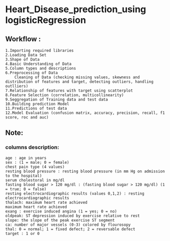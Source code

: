 # Heart_Disease_prediction_using logisticRegression
## Workflow :
    1.Importing required libraries
    2.Loading Data Set
    3.Shape of Data
    4.Basic Understanding of Data
    5.Column types and descriptions
    6.Preprocessing of Data
        Cleaning of Data (checking missing values, skewness and distribution of features and target, detecting outliers, handling outlliers)
    7.Relationship of features with target using scatterplot
    8.Feature Selection (correlation, multicollinearity)
    9.Seggregation of Training data and test data
    10.Building prediction Model
    11.Predictions of test data
    12.Model Evaluation (confusion matrix, accuracy, precision, recall, f1 score, roc and auc)
## Note:
### columns description:
    age : age in years
    sex : (1 = male; 0 = female)
    chest pain type (4 values)
    resting blood pressure : resting blood pressure (in mm Hg on admission to the hospital)
    serum cholestoral in mg/dl
    fasting blood sugar > 120 mg/dl : (fasting blood sugar > 120 mg/dl) (1 = true; 0 = false)
    resting electrocardiographic results (values 0,1,2) : resting electrocardiographic results
    thalach: maximum heart rate achieved
    maximum heart rate achieved
    exang : exercise induced angina (1 = yes; 0 = no)
    oldpeak: ST depression induced by exercise relative to rest
    slope: the slope of the peak exercise ST segment
    ca: number of major vessels (0-3) colored by flourosopy
    thal: 0 = normal; 1 = fixed defect; 2 = reversable defect
    target : 1 or 0
